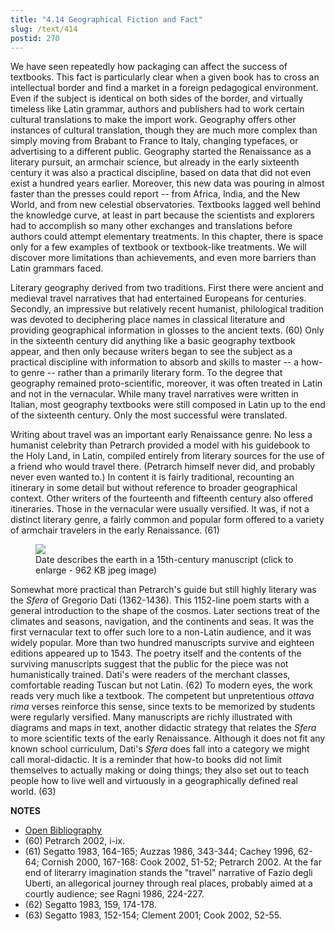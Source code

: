 ```yaml
---
title: "4.14 Geographical Fiction and Fact"
slug: /text/414
postid: 270
---
```

We have seen repeatedly how packaging can affect the success of textbooks. This fact is particularly clear when a given book has to cross an intellectual border and find a market in a foreign pedagogical environment. Even if the subject is identical on both sides of the border, and virtually timeless like Latin grammar, authors and publishers had to work certain cultural translations to make the import work. Geography offers other instances of cultural translation, though they are much more complex than simply moving from Brabant to France to Italy, changing typefaces, or advertising to a different public. Geography started the Renaissance as a literary pursuit, an armchair science, but already in the early sixteenth century it was also a practical discipline, based on data that did not even exist a hundred years earlier. Moreover, this new data was pouring in almost faster than the presses could report -- from Africa, India, and the New World, and from new celestial observatories. Textbooks lagged well behind the knowledge curve, at least in part because the scientists and explorers had to accomplish so many other exchanges and translations before authors could attempt elementary treatments. In this chapter, there is space only for a few examples of textbook or textbook-like treatments. We will discover more limitations than achievements, and even more barriers than Latin grammars faced.

Literary geography derived from two traditions. First there were ancient and medieval travel narratives that had entertained Europeans for centuries. Secondly, an impressive but relatively recent humanist, philological tradition was devoted to deciphering place names in classical literature and providing geographical information in glosses to the ancient texts. (60) Only in the sixteenth century did anything like a basic geography textbook appear, and then only because writers began to see the subject as a practical discipline with information to absorb and skills to master -- a how-to genre -- rather than a primarily literary form. To the degree that geography remained proto-scientific, moreover, it was often treated in Latin and not in the vernacular. While many travel narratives were written in Italian, most geography textbooks were still composed in Latin up to the end of the sixteenth century. Only the most successful were translated.

Writing about travel was an important early Renaissance genre. No less a humanist celebrity than Petrarch provided a model with his guidebook to the Holy Land, in Latin, compiled entirely from literary sources for the use of a friend who would travel there. (Petrarch himself never did, and probably never even wanted to.) In content it is fairly traditional, recounting an itinerary in some detail but without reference to broader geographical context. Other writers of the fourteenth and fifteenth century also offered itineraries. Those in the vernacular were usually versified. It was, if not a distinct literary genre, a fairly common and popular form offered to a variety of armchair travelers in the early Renaissance. (61)

<figure class="mkdn-figure">
    <div onClick="createLightbox('/images_full/4.00_Chapter_Four/HFS_089.02.jpg')" data="/images_full/0.00_Introduction/Wing-ZP-535.D175Negrotitle.jpg" class="mkdn-image-link" id="lbimage">
    <img class="mkdn-image" src="/images_full/4.00_Chapter_Four/HFS_089.02.jpg" />
    <figcaption class="mkdn-figcaption">Date describes the earth in a 15th-century manuscript (click to enlarge - 962 KB jpeg image)</figcaption>
    </div>
</figure>

Somewhat more practical than Petrarch's guide but still highly literary was the *Sfera* of Gregorio Dati (1362-1436). This 1152-line poem starts with a general introduction to the shape of the cosmos. Later sections treat of the climates and seasons, navigation, and the continents and seas. It was the first vernacular text to offer such lore to a non-Latin audience, and it was widely popular. More than two hundred manuscripts survive and eighteen editions appeared up to 1543. The poetry itself and the contents of the surviving manuscripts suggest that the public for the piece was not humanistically trained. Dati's were readers of the merchant classes, comfortable reading Tuscan but not Latin. (62) To modern eyes, the work reads very much like a textbook. The competent but unpretentious *ottava rima* verses reinforce this sense, since texts to be memorized by students were regularly versified. Many manuscripts are richly illustrated with diagrams and maps in text, another didactic strategy that relates the *Sfera* to more scientific texts of the early Renaissance. Although it does not fit any known school curriculum, Dati's *Sfera* does fall into a category we might call moral-didactic. It is a reminder that how-to books did not limit themselves to actually making or doing things; they also set out to teach people how to live well and virtuously in a geographically defined real world. (63)

**NOTES**
* [Open Bibliography](/bibliography.pdf)
* (60) Petrarch 2002, i-ix.
* (61) Segatto 1983, 164-165; Auzzas 1986, 343-344; Cachey 1996, 62-64; Cornish 2000, 167-168: Cook 2002, 51-52; Petrarch 2002. At the far end of literarry imagination stands the "travel" narrative of Fazio degli Uberti, an allegorical journey through real places, probably aimed at a courtly audience; see Ragni 1986, 224-227.
* (62) Segatto 1983, 159, 174-178.
* (63) Segatto 1983, 152-154; Clement 2001; Cook 2002, 52-55.
